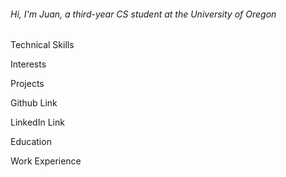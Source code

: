 ###### Hi, I'm Juan, a third-year CS student at the University of Oregon

Technical Skills

Interests

Projects

Github Link

LinkedIn Link

Education

Work Experience
